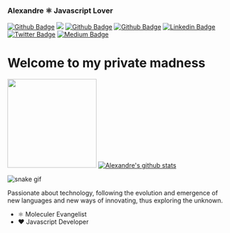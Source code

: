 ### Alexandre ⚛️  Javascript Lover

[![Github Badge](https://img.shields.io/youtube/channel/views/UCKrnrV7aWb_yw5KJeXUhj-Q?style=social)](https://www.youtube.com/c/AlexandreEvangelistadeSouza)
![](https://komarev.com/ghpvc/?username=your-github-username)
[![Github Badge](https://img.shields.io/badge/-Github-000?style=flat-square&logo=Github&logoColor=white&link=https://github.com/devalexandre)](https://github.com/devalexandre)
[![Github Badge](https://img.shields.io/github/followers/devalexandre?label=Follow&style=flat-square&link=mailto:alexandre@indev.net.br)](mailto:alexandre@indev.net.br)
[![Linkedin Badge](https://img.shields.io/badge/-LinkedIn-blue?style=flat-square&logo=Linkedin&logoColor=white&link=https://www.linkedin.com/in/alexandreindev/)](https://www.linkedin.com/in/alexandreindev/)
[![Twitter Badge](https://img.shields.io/badge/-Twitter-1ca0f1?style=flat-square&labelColor=1ca0f1&logo=twitter&logoColor=white&link=https://twitter.com/__Indev)](https://twitter.com/__Indev)
[![Medium Badge](https://img.shields.io/static/v1?label=Medium&message=JsLovers&color=purple&logo=medium&&link=https://medium.com/jslovers/)](https://medium.com/jslovers/)
  
  # Welcome to my private madness

  <img src="https://github.com/devalexandre/devalexandre/blob/master/octocat.png?raw=true" width="200" height="200"> [![Alexandre's github stats](https://github-readme-stats.vercel.app/api?username=devalexandre&show_icons=true&theme=dracula)](https://github.com/devalexandre/github-readme-stats)
  
  ![snake gif](https://github.com/VitorSG/VitorSG/blob/output/github-contribution-grid-snake.svg)

  Passionate about technology, following the evolution and emergence of new languages ​​and new ways of innovating, thus exploring the unknown.

-  ⚛️ Moleculer Evangelist
-  ❤️ Javascript Developer


